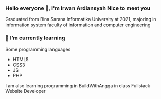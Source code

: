 ### Hello everyone 👋, I'm Irwan Ardiansyah Nice to meet you
Graduated from Bina Sarana Informatika University at 2021, majoring in information system faculty of information and computer engineering

### 🌱 I’m currently learning
<p>Some programming languages</p>
<ul>
  <li>HTML5</li>
  <li>CSS3</li>
  <li>JS</li>
  <li>PHP</li>
</ul>

<p>I am also learning programming in BuildWithAngga in class Fullstack Website Developer</p>
<!--
**ardiansyahirwan/ardiansyahirwan** is a ✨ _special_ ✨ repository because its `README.md` (this file) appears on your GitHub profile.

Here are some ideas to get you started:

- 🔭 I’m currently working on ...
- 🌱 I’m currently learning ...
- 👯 I’m looking to collaborate on ...
- 🤔 I’m looking for help with ...
- 💬 Ask me about ...
- 📫 How to reach me: ...
- 😄 Pronouns: ...
- ⚡ Fun fact: ...
-->
